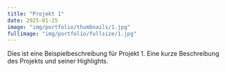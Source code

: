 ```yaml
---
title: "Projekt 1"
date: 2025-01-25
image: "img/portfolio/thumbnails/1.jpg"
fullimage: "img/portfolio/fullsize/1.jpg"
---
```

Dies ist eine Beispielbeschreibung für Projekt 1. Eine kurze Beschreibung des Projekts und seiner Highlights.
